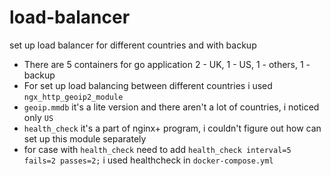 # load-balancer
set up load balancer for different countries and with backup

* There are 5 containers for go application 2 - UK, 1 - US, 1 - others, 1 - backup
* For set up load balancing between different countries i used `ngx_http_geoip2_module`
* `geoip.mmdb` it's a lite version and there aren't a lot of countries, i noticed only `US`
* `health_check` it's a part of nginx+ program, i couldn't figure out how can set up this module separately
* for case with `health_check` need to add `health_check interval=5 fails=2 passes=2;` i used healthcheck in `docker-compose.yml`
